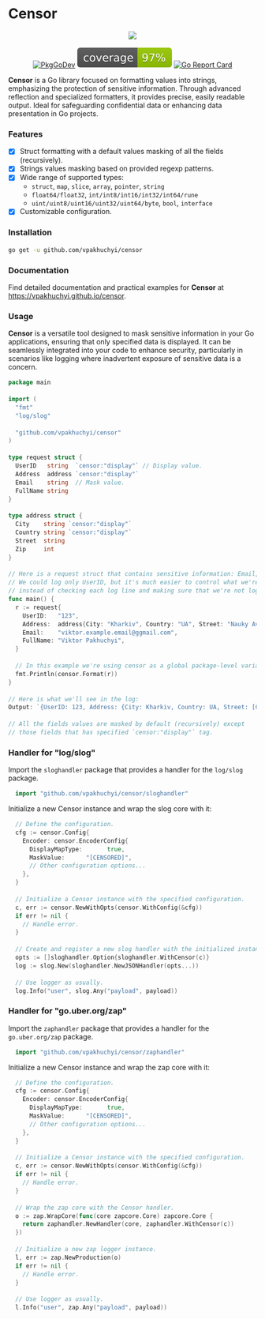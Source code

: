 # Censor

<p align="center"><img src="https://github.com/vpakhuchyi/censor/blob/main/static/logo.png?raw=true" width="260"></p>

<p align="center">
  <a href="https://goreportcard.com/report/github.com/vpakhuchyi/censor"><img src="https://goreportcard.com/badge/github.com/vpakhuchyi/censor" alt="PkgGoDev"></a>
  <img src="https://raw.githubusercontent.com/vpakhuchyi/censor/badges/.badges/main/coverage.svg">
  <a href="https://godoc.org/github.com/vpakhuchyi/censor"><img src="https://godoc.org/github.com/vpakhuchyi/censor?status.svg" alt="Go Report Card" /></a>
</p>

**Censor** is a Go library focused on formatting values into strings, emphasizing the protection
of sensitive information. Through advanced reflection and specialized formatters, it provides precise,
easily readable output. Ideal for safeguarding confidential data or enhancing data presentation in Go projects.

### Features

- [x] Struct formatting with a default values masking of all the fields (recursively).
- [x] Strings values masking based on provided regexp patterns.
- [x] Wide range of supported types:
    - `struct`, `map`, `slice`, `array`, `pointer`, `string`
    - `float64/float32`, `int/int8/int16/int32/int64/rune`
    - `uint/uint8/uint16/uint32/uint64/byte`, `bool`, `interface`
- [x] Customizable configuration.

### Installation

```bash
go get -u github.com/vpakhuchyi/censor
```

### Documentation

Find detailed documentation and practical examples for **Censor** at https://vpakhuchyi.github.io/censor.   

### Usage

**Censor** is a versatile tool designed to mask sensitive information in your Go applications, ensuring that
only specified data is displayed. It can be seamlessly integrated into your code to enhance security,
particularly in scenarios like logging where inadvertent exposure of sensitive data is a concern.

```go
package main

import (
  "fmt"
  "log/slog"

  "github.com/vpakhuchyi/censor"
)

type request struct {
  UserID   string  `censor:"display"` // Display value.
  Address  address `censor:"display"`
  Email    string  // Mask value.
  FullName string
}

type address struct {
  City    string `censor:"display"`
  Country string `censor:"display"`
  Street  string
  Zip     int
}

// Here is a request struct that contains sensitive information: Email, FullName and Password.
// We could log only UserID, but it's much easier to control what we're logging by using censor 
// instead of checking each log line and making sure that we're not logging sensitive information.
func main() {
  r := request{
    UserID:   "123",
    Address:  address{City: "Kharkiv", Country: "UA", Street: "Nauky Avenue", Zip: 23335},
    Email:    "viktor.example.email@ggmail.com",
    FullName: "Viktor Pakhuchyi",
  }

  // In this example we're using censor as a global package-level variable with default configuration.
  fmt.Println(censor.Format(r))
}

// Here is what we'll see in the log:
Output: `{UserID: 123, Address: {City: Kharkiv, Country: UA, Street: [CENSORED], Zip: [CENSORED]}, Email: [CENSORED], FullName: [CENSORED]}`

// All the fields values are masked by default (recursively) except 
// those fields that has specified `censor:"display"` tag.
```

### Handler for "log/slog"

Import the `sloghandler` package that provides a handler for the `log/slog` package.
```go
  import "github.com/vpakhuchyi/censor/sloghandler"
```

Initialize a new Censor instance and wrap the slog core with it:

```go
  // Define the configuration.  
  cfg := censor.Config{
    Encoder: censor.EncoderConfig{
      DisplayMapType:       true,
      MaskValue:      "[CENSORED]", 
      // Other configuration options...
    },
  }
  
  // Initialize a Censor instance with the specified configuration.
  c, err := censor.NewWithOpts(censor.WithConfig(&cfg))
  if err != nil {
    // Handle error.
  }
  
  // Create and register a new slog handler with the initialized instance.
  opts := []sloghandler.Option{sloghandler.WithCensor(c)}
  log := slog.New(sloghandler.NewJSONHandler(opts...))

  // Use logger as usually.
  log.Info("user", slog.Any("payload", payload))
```

### Handler for "go.uber.org/zap" 

Import the `zaphandler` package that provides a handler for the `go.uber.org/zap` package.
```go
  import "github.com/vpakhuchyi/censor/zaphandler"
```

Initialize a new Censor instance and wrap the zap core with it:

```go
  // Define the configuration.  
  cfg := censor.Config{
    Encoder: censor.EncoderConfig{
      DisplayMapType:       true,
      MaskValue:      "[CENSORED]",
      // Other configuration options...
    },
  }

  // Initialize a Censor instance with the specified configuration.
  c, err := censor.NewWithOpts(censor.WithConfig(&cfg))
  if err != nil {
    // Handle error.
  }
  
  // Wrap the zap core with the Censor handler.
  o := zap.WrapCore(func(core zapcore.Core) zapcore.Core {
    return zaphandler.NewHandler(core, zaphandler.WithCensor(c))
  })

  // Initialize a new zap logger instance.
  l, err := zap.NewProduction(o)
  if err != nil {
    // Handle error.
  }
  
  // Use logger as usually.
  l.Info("user", zap.Any("payload", payload))
```